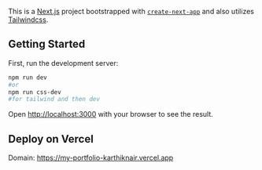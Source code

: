 This is a [Next.js](https://nextjs.org/) project bootstrapped with [`create-next-app`](https://github.com/vercel/next.js/tree/canary/packages/create-next-app) and also utilizes [Tailwindcss](https://https://tailwindcss.com/).

## Getting Started

First, run the development server:

```bash
npm run dev
#or
npm run css-dev
#for tailwind and then dev
```

Open [http://localhost:3000](http://localhost:3000) with your browser to see the result.

## Deploy on Vercel

Domain: https://my-portfolio-karthiknair.vercel.app
